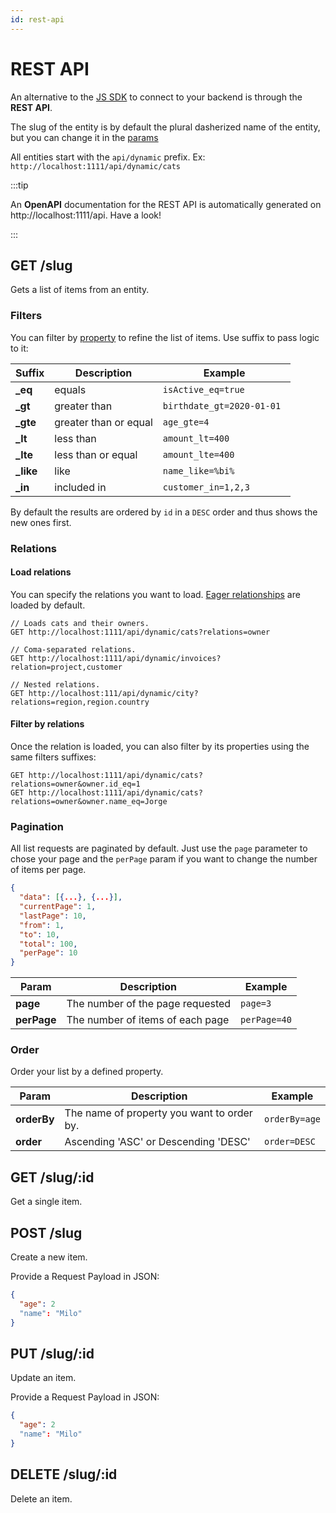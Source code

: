 ```yaml
---
id: rest-api
---
```


# REST API

An alternative to the [JS SDK](javascript-sdk.md) to connect to your backend is through the **REST API**.

The slug of the entity is by default the plural dasherized name of the entity, but you can change it in the [params](entities.md#entity-params)

All entities start with the `api/dynamic` prefix. Ex: `http://localhost:1111/api/dynamic/cats`

:::tip

An **OpenAPI** documentation for the REST API is automatically generated on http://localhost:1111/api. Have a look!

:::

## GET /slug

Gets a list of items from an entity.

### Filters

You can filter by [property](properties.md) to refine the list of items. Use suffix to pass logic to it:

| Suffix     | Description           | Example                    |
| ---------- | --------------------- | -------------------------- |
| **\_eq**   | equals                | `isActive_eq=true`         |
| **\_gt**   | greater than          | `birthdate_gt=2020-01-01 ` |
| **\_gte**  | greater than or equal | `age_gte=4`                |
| **\_lt**   | less than             | `amount_lt=400`            |
| **\_lte**  | less than or equal    | `amount_lte=400`           |
| **\_like** | like                  | `name_like=%bi%`           |
| **\_in**   | included in           | `customer_in=1,2,3`        |

By default the results are ordered by `id` in a `DESC` order and thus shows the new ones first.

### Relations

#### Load relations

You can specify the relations you want to load. [Eager relationships](relations.md#relation-params) are loaded by default.

```http
// Loads cats and their owners.
GET http://localhost:1111/api/dynamic/cats?relations=owner

// Coma-separated relations.
GET http://localhost:1111/api/dynamic/invoices?relation=project,customer

// Nested relations.
GET http://localhost:111/api/dynamic/city?relations=region,region.country
```

#### Filter by relations

Once the relation is loaded, you can also filter by its properties using the same filters suffixes:

```http
GET http://localhost:1111/api/dynamic/cats?relations=owner&owner.id_eq=1
GET http://localhost:1111/api/dynamic/cats?relations=owner&owner.name_eq=Jorge
```

### Pagination

All list requests are paginated by default. Just use the `page` parameter to chose your page and the `perPage` param if you want to change the number of items per page.

```json title="Response format"
{
  "data": [{...}, {...}],
  "currentPage": 1,
  "lastPage": 10,
  "from": 1,
  "to": 10,
  "total": 100,
  "perPage": 10
}
```

| Param       | Description                      | Example      |
| ----------- | -------------------------------- | ------------ |
| **page**    | The number of the page requested | `page=3`     |
| **perPage** | The number of items of each page | `perPage=40` |

### Order

Order your list by a defined property.

| Param       | Description                                | Example       |
| ----------- | ------------------------------------------ | ------------- |
| **orderBy** | The name of property you want to order by. | `orderBy=age` |
| **order**   | Ascending 'ASC' or Descending 'DESC'       | `order=DESC`  |

## GET /slug/\:id

Get a single item.

## POST /slug

Create a new item.

Provide a Request Payload in JSON:

```json
{
  "age": 2
  "name": "Milo"
}
```

## PUT /slug/\:id

Update an item.

Provide a Request Payload in JSON:

```json
{
  "age": 2
  "name": "Milo"
}
```

## DELETE /slug/\:id

Delete an item.
